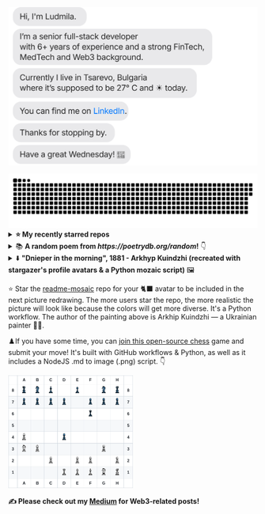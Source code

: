 [![](https://raw.githubusercontent.com/milaabl/milaabl/main/chat.svg)](https://www.linkedin.com/in/ludmila-a-dev/)

<!-- https://github.com/milaabl/milaabl/assets/86361434/c35b0e6f-acf0-435e-920d-b90faa4788ad -->

<img alt="Snake eating my contributions for breakfast🧉" src="https://raw.githubusercontent.com/milaabl/milaabl-readme/preview/github-contribution-grid-snake.svg" />

<details>
<summary>
  <strong>⭐ My recently starred repos </strong>
</summary>
  
<!-- Starred repos start -->
| Name | Url | Stars | Description |
| --- | --- |  --- |  --- |
| adoxography/tailwind-scrollbar|https://github.com/adoxography/tailwind-scrollbar|691|Scrollbar plugin for Tailwind CSS|
| ChainSafe/web3-context|https://github.com/ChainSafe/web3-context|11|A React context implementation of Onboard.js & general utilities|
| iamturns/eslint-config-airbnb-typescript|https://github.com/iamturns/eslint-config-airbnb-typescript|966|Airbnb's ESLint config with TypeScript support|
| dustinspecker/awesome-eslint|https://github.com/dustinspecker/awesome-eslint|3818|A list of awesome ESLint plugins, configs, etc.|
| vitejs/vite-plugin-react-swc|https://github.com/vitejs/vite-plugin-react-swc|542|Speed up your Vite dev server with SWC|
| celer-network/sgn-v2-contracts|https://github.com/celer-network/sgn-v2-contracts|111|Smart Contracts for Celer State Guardian Network (SGN) V2 and cBridge V2|
| GregTakeo25/web3-react|https://github.com/GregTakeo25/web3-react|3|A simple, maximally extensible, dependency minimized framework for building modern Ethereum dApps|
| crytic/awesome-ethereum-security|https://github.com/crytic/awesome-ethereum-security|1194|A curated list of awesome Ethereum security references|
| ExtraFi/contracts-and-pools-info|https://github.com/ExtraFi/contracts-and-pools-info|3|The addresses of deployed contracts and farming/lending pools|
| EduardoMeloDev/Token-ERC721-Eduardo|https://github.com/EduardoMeloDev/Token-ERC721-Eduardo|2||
| sambernard/react-preload|https://github.com/sambernard/react-preload|151|Component to preload images before showing content|
| pcaversaccio/xdeployer|https://github.com/pcaversaccio/xdeployer|341|Hardhat plugin to deploy your smart contracts across multiple EVM chains with the same deterministic address.|
| code-423n4/2023-05-chainlink|https://github.com/code-423n4/2023-05-chainlink|9||
| trustwallet/trust-web3-provider|https://github.com/trustwallet/trust-web3-provider|616|Web3 javascript wrapper provider for iOS and Android platforms.|
| eqbtech/equilibria-contracts|https://github.com/eqbtech/equilibria-contracts|5||
| feross/buffer|https://github.com/feross/buffer|1661|The buffer module from node.js, for the browser.|
| jcsec-security/all-things-reentrancy|https://github.com/jcsec-security/all-things-reentrancy|94|Workshop about the different types of reentrancy attacks|
| trustwallet/assets|https://github.com/trustwallet/assets|4056|A comprehensive, up-to-date collection of information about several thousands (!) of crypto tokens.|
| bestiejs/platform.js|https://github.com/bestiejs/platform.js|3174|A platform detection library.|
| conventional-changelog/commitlint|https://github.com/conventional-changelog/commitlint|14390|📓 Lint commit messages|
| import-js/eslint-plugin-import|https://github.com/import-js/eslint-plugin-import|4984|ESLint plugin with rules that help validate proper imports.|
| lydell/eslint-plugin-simple-import-sort|https://github.com/lydell/eslint-plugin-simple-import-sort|1569|Easy autofixable import sorting.|
| golang-jwt/jwt|https://github.com/golang-jwt/jwt|5307|Community maintained clone of https://github.com/dgrijalva/jwt-go|
| go-playground/validator|https://github.com/go-playground/validator|13962|:100:Go Struct and Field validation, including Cross Field, Cross Struct, Map, Slice and Array diving|
| tailwindlabs/heroicons|https://github.com/tailwindlabs/heroicons|19282|A set of free MIT-licensed high-quality SVG icons for UI development.|
| alpaca-finance/alpies-contract|https://github.com/alpaca-finance/alpies-contract|5|Alpies. Alpaca NFT.|
| alpaca-finance/alperp-contract|https://github.com/alpaca-finance/alperp-contract|1||
| alpaca-finance/alpaca-v2-money-market|https://github.com/alpaca-finance/alpaca-v2-money-market|8||
| alpaca-finance/bsc-alpaca-contract|https://github.com/alpaca-finance/bsc-alpaca-contract|179|Smart Contracts for Alpaca Finance on Fantom & BNB Chain|
| Badger-Finance/badger-multisig|https://github.com/Badger-Finance/badger-multisig|28|Badger DAO's EVM multisig operations.|

<!-- Starred repos end -->

</details>

<details>
  <summary>📚 <strong>A random poem from <em>https://poetrydb.org/random</em>!</strong> 👇 </summary>

<!-- Start poem -->
# 💮 The Passion by *John Milton*

<p>
    I<br/><br/>Ere-while of Musick, and Ethereal mirth,<br/>Wherwith the stage of Ayr and Earth did ring,<br/>And joyous news of heav'nly Infants birth,<br/>My muse with Angels did divide to sing;<br/>But headlong joy is ever on the wing,<br/>In Wintry solstice like the shortn'd light<br/>Soon swallow'd up in dark and long out-living night.<br/><br/>II<br/><br/>For now to sorrow must I tune my song,<br/>And set my Harpe to notes of saddest wo,<br/>Which on our dearest Lord did sease er'e long,<br/>Dangers, and snares, and wrongs, and worse then so,<br/>Which he for us did freely undergo.<br/>Most perfect Heroe, try'd in heaviest plight<br/>Of labours huge and hard, too hard for human wight.<br/><br/>III<br/><br/>He sov'ran Priest stooping his regall head<br/>That dropt with odorous oil down his fair eyes,<br/>Poor fleshly Tabernacle entered,<br/>His starry front low-rooft beneath the skies;<br/>O what a Mask was there, what a disguise!<br/>Yet more; the stroke of death he must abide,<br/>Then lies him meekly down fast by his Brethrens side.<br/><br/>IV<br/><br/>These latter scenes confine my roving vers,<br/>To this Horizon is my Phoebus bound,<br/>His Godlike acts, and his temptations fierce,<br/>And former sufferings other where are found;<br/>Loud o're the rest Cremona's Trump doth sound;<br/>Me softer airs befit, and softer strings<br/>Of Lute, or Viol still, more apt for mournful things.<br/><br/>Note: 22 latter] latest 1673.<br/><br/>V<br/><br/>Befriend me night best Patroness of grief,<br/>Over the Pole thy thickest mantle throw,<br/>And work my flatterd fancy to belief,<br/>That Heav'n and Earth are colour'd with my wo;<br/>My sorrows are too dark for day to know:<br/>The leaves should all be black wheron I write,<br/>And letters where my tears have washt a wannish white.<br/><br/>VI<br/><br/>See see the Chariot, and those rushing wheels,<br/>That whirl'd the Prophet up at Chebar flood,<br/>My spirit som transporting Cherub feels,<br/>To bear me where the Towers of Salem stood,<br/>Once glorious Towers, now sunk in guiltles blood;<br/>There doth my soul in holy vision sit<br/>In pensive trance, and anguish, and ecstatick fit.<br/><br/>VII<br/><br/>Mine eye hath found that sad Sepulchral rock<br/>That was the Casket of Heav'ns richest store,<br/>And here though grief my feeble hands up-lock,<br/>Yet on the softned Quarry would I score<br/>My plaining vers as lively as before;<br/>For sure so well instructed are my tears,<br/>They would fitly fall in order'd Characters.<br/><br/>VIII<br/><br/>I thence hurried on viewles wing,<br/>Take up a weeping on the Mountains wilde,<br/>The gentle neighbourhood of grove and spring<br/>Would soon unboosom all their Echoes milde,<br/>And I (for grief is easily beguild)<br/>Might think th'infection of my sorrows bound,<br/>Had got a race of mourners on som pregnant cloud.<br/><br/>Note: This subject the Author finding to be above the yeers he had,<br/>when he wrote it, and nothing satisfi'd with what was begun,<br/>left it unfinish'd.
</p>

***
<!-- End poem -->
</details>

<details>
<summary>
  ⬇️ <strong>"Dnieper in the morning", 1881 - Arkhyp Kuindzhi (recreated with stargazer's profile avatars & a Python mozaic script)</strong> 🖼️
</summary>

<img width="49%" src="https://raw.githubusercontent.com/milaabl/readme-mosaic/main/data/input.jpg" alt="Original picture"/>
<img width="49%" src="https://raw.githubusercontent.com/milaabl/readme-mosaic/main/data/output.jpg" alt="Output picture"/>
<img width="70%" src="https://raw.githubusercontent.com/milaabl/readme-mosaic/main/data/output.gif" alt="Output GIF"/>
</details>

⭐ Star the [readme-mosaic](https://github.com/milaabl/readme-mosaic) repo for your 🐈‍⬛ avatar to be included in the next picture redrawing. The more users star the repo, the more realistic the picture will look like because the colors will get more diverse. It's a Python workflow. The author of the painting above is Arkhip Kuindzhi — a Ukrainian painter 💙💛.

♟️If you have some time, you can [join this open-source chess](https://github.com/milaabl/readme-chess) game and submit your move! It's built with GitHub workflows & Python, as well as it includes a NodeJS .md to image (.png) script. 👇

<a href="https://github.com/milaabl/readme-chess/blob/master/README.md"><img src="https://raw.githubusercontent.com/milaabl/readme-chess/master/chess.png" alt="README chess dynamic game preview" width="50%" /></a>

<strong>✍️ Please check out my <a href="https://medium.com/@milaabl2405">Medium</a> for Web3-related posts!</strong>
